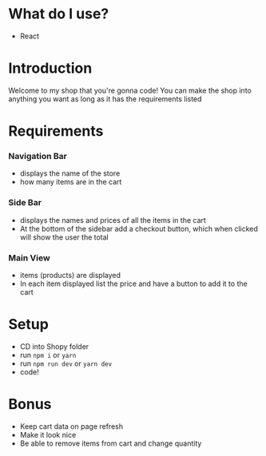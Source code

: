 # What do I use?

- React

# Introduction

Welcome to my shop that you're gonna code! You can make the shop into anything you want as long as it has the requirements listed

# Requirements

### Navigation Bar

- displays the name of the store
- how many items are in the cart

### Side Bar

- displays the names and prices of all the items in the cart
- At the bottom of the sidebar add a checkout button, which when clicked will show the user the total

### Main View

- items (products) are displayed
- In each item displayed list the price and have a button to add it to the cart

# Setup

- CD into Shopy folder
- run `npm i` or `yarn`
- run `npm run dev` or `yarn dev`
- code!

# Bonus

- Keep cart data on page refresh
- Make it look nice
- Be able to remove items from cart and change quantity
